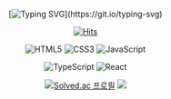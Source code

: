 <div align="center">

[![Typing SVG](https://readme-typing-svg.demolab.com?font=Fira+Code&pause=1000&center=true&width=435&lines=Are+you+COZY+%3F;Guess+what+'Cozy'+is+%3F;Repeat+the+word+!)](https://git.io/typing-svg)


[![Hits](https://hits.seeyoufarm.com/api/count/incr/badge.svg?url=https%3A%2F%2Fgithub.com%2FZUITOPIA%2Fhit-counter&count_bg=%23FF2470&title_bg=%23555555&icon=&icon_color=%23E7E7E7&title=hits&edge_flat=false)](https://hits.seeyoufarm.com)


![HTML5](https://img.shields.io/badge/HTML5-E34F26?style=for-the-badge&logo=html5&logoColor=white)
![CSS3](https://img.shields.io/badge/CSS3-1572B6?style=for-the-badge&logo=css3&logoColor=white)
![JavaScript](https://img.shields.io/badge/JavaScript-F7DF1E?style=for-the-badge&logo=JavaScript&logoColor=white)

![TypeScript](https://img.shields.io/badge/TypeScript-007ACC?style=for-the-badge&logo=typescript&logoColor=white)
![React](https://img.shields.io/badge/React-20232A?style=for-the-badge&logo=react&logoColor=61DAFB)


[![Solved.ac
프로필](http://mazassumnida.wtf/api/v2/generate_badge?boj=zuimang)](https://solved.ac/zuimang)
<img src="http://mazandi.herokuapp.com/api?handle=zuimang&theme=warm"/>




</div>

